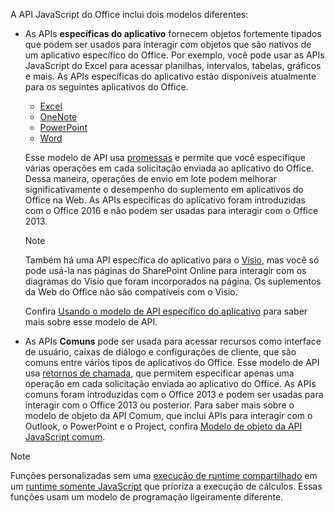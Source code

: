 A API JavaScript do Office inclui dois modelos diferentes:

- As APIs **específicas do aplicativo** fornecem objetos fortemente tipados que podem ser usados para interagir com objetos que são nativos de um aplicativo específico do Office. Por exemplo, você pode usar as APIs JavaScript do Excel para acessar planilhas, intervalos, tabelas, gráficos e mais. As APIs específicas do aplicativo estão disponíveis atualmente para os seguintes aplicativos do Office.

    - [Excel](../reference/overview/excel-add-ins-reference-overview.md)
    - [OneNote](../reference/overview/onenote-add-ins-javascript-reference.md)
    - [PowerPoint](../reference/overview/powerpoint-add-ins-reference-overview.md)
    - [Word](../reference/overview/word-add-ins-reference-overview.md)

    Esse modelo de API usa [promessas](https://developer.mozilla.org/docs/Web/JavaScript/Reference/Global_Objects/Promise) e permite que você especifique várias operações em cada solicitação enviada ao aplicativo do Office. Dessa maneira, operações de envio em lote podem melhorar significativamente o desempenho do suplemento em aplicativos do Office na Web. As APIs específicas do aplicativo foram introduzidas com o Office 2016 e não podem ser usadas para interagir com o Office 2013.

    > [!NOTE]
    > Também há uma API específica do aplicativo para o [Visio](../reference/overview/visio-javascript-reference-overview.md), mas você só pode usá-la nas páginas do SharePoint Online para interagir com os diagramas do Visio que foram incorporados na página. Os suplementos da Web do Office não são compatíveis com o Visio.

    Confira [Usando o modelo de API específico do aplicativo](../develop/application-specific-api-model.md) para saber mais sobre esse modelo de API.

- As APIs **Comuns** pode ser usada para acessar recursos como interface de usuário, caixas de diálogo e configurações de cliente, que são comuns entre vários tipos de aplicativos do Office. Esse modelo de API usa [retornos de chamada](https://developer.mozilla.org/docs/Glossary/Callback_function), que permitem especificar apenas uma operação em cada solicitação enviada ao aplicativo do Office. As APIs comuns foram introduzidas com o Office 2013 e podem ser usadas para interagir com o Office 2013 ou posterior. Para saber mais sobre o modelo de objeto da API Comum, que inclui APIs para interagir com o Outlook, o PowerPoint e o Project, confira [Modelo de objeto da API JavaScript comum](../develop/office-javascript-api-object-model.md).

> [!NOTE]
>Funções personalizadas sem uma [execução de runtime compartilhado](../testing/runtimes.md#shared-runtime) em um [runtime somente JavaScript](../testing/runtimes.md#javascript-only-runtime) que prioriza a execução de cálculos. Essas funções usam um modelo de programação ligeiramente diferente.
